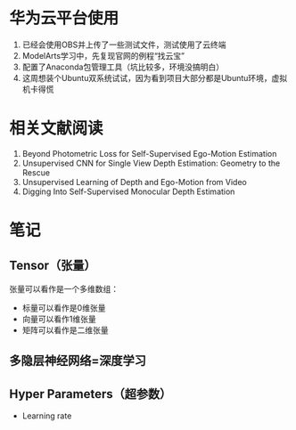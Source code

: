 # 华为云平台使用

1. 已经会使用OBS并上传了一些测试文件，测试使用了云终端
2. ModelArts学习中，先复现官网的例程“找云宝”
3. 配置了Anaconda包管理工具（坑比较多，环境没搞明白）
4. 这周想装个Ubuntu双系统试试，因为看到项目大部分都是Ubuntu环境，虚拟机卡得慌

# 相关文献阅读

1. Beyond Photometric Loss for Self-Supervised Ego-Motion Estimation
2.  Unsupervised CNN for Single View Depth Estimation: Geometry to the Rescue
3.  Unsupervised Learning of Depth and Ego-Motion from Video
4.  Digging Into Self-Supervised Monocular Depth Estimation

# 笔记

## Tensor（张量）

张量可以看作是一个多维数组：

- 标量可以看作是0维张量
- 向量可以看作1维张量
- 矩阵可以看作是二维张量

## 多隐层神经网络=深度学习

## Hyper Parameters（超参数）

- Learning rate 
